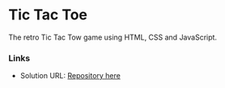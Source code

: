 # Tic Tac Toe

The retro Tic Tac Tow game using HTML, CSS and JavaScript.

### Links

- Solution URL: [Repository here](https://github.com/Shub-hamburger/Tic-Tac-Toe)
